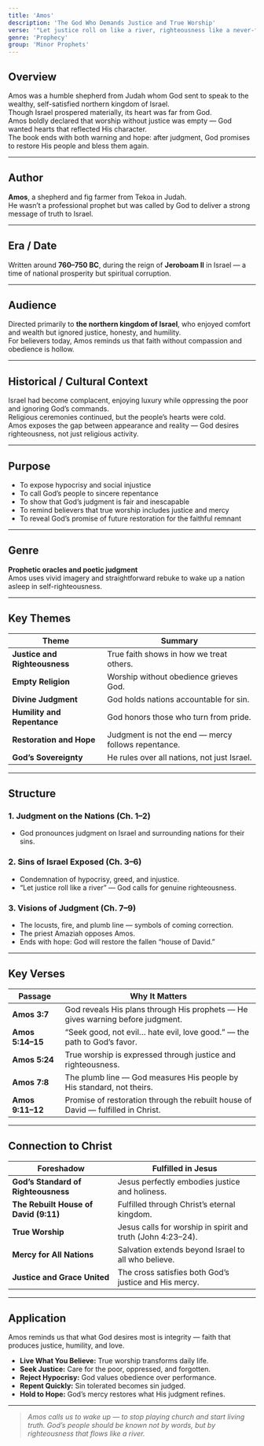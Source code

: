 ```yaml
---
title: 'Amos'
description: 'The God Who Demands Justice and True Worship'
verse: '"Let justice roll on like a river, righteousness like a never-failing stream." — Amos 5:24'
genre: 'Prophecy'
group: 'Minor Prophets'
---
```


## Overview  
Amos was a humble shepherd from Judah whom God sent to speak to the wealthy, self-satisfied northern kingdom of Israel.  
Though Israel prospered materially, its heart was far from God.  
Amos boldly declared that worship without justice was empty — God wanted hearts that reflected His character.  
The book ends with both warning and hope: after judgment, God promises to restore His people and bless them again.

---

## Author  
**Amos**, a shepherd and fig farmer from Tekoa in Judah.  
He wasn’t a professional prophet but was called by God to deliver a strong message of truth to Israel.

---

## Era / Date  
Written around **760–750 BC**, during the reign of **Jeroboam II** in Israel — a time of national prosperity but spiritual corruption.

---

## Audience  
Directed primarily to **the northern kingdom of Israel**, who enjoyed comfort and wealth but ignored justice, honesty, and humility.  
For believers today, Amos reminds us that faith without compassion and obedience is hollow.

---

## Historical / Cultural Context  
Israel had become complacent, enjoying luxury while oppressing the poor and ignoring God’s commands.  
Religious ceremonies continued, but the people’s hearts were cold.  
Amos exposes the gap between appearance and reality — God desires righteousness, not just religious activity.

---

## Purpose  
- To expose hypocrisy and social injustice  
- To call God’s people to sincere repentance  
- To show that God’s judgment is fair and inescapable  
- To remind believers that true worship includes justice and mercy  
- To reveal God’s promise of future restoration for the faithful remnant  

---

## Genre  
**Prophetic oracles and poetic judgment**  
Amos uses vivid imagery and straightforward rebuke to wake up a nation asleep in self-righteousness.

---

## Key Themes  

| Theme | Summary |
|-------|----------|
| **Justice and Righteousness** | True faith shows in how we treat others. |
| **Empty Religion** | Worship without obedience grieves God. |
| **Divine Judgment** | God holds nations accountable for sin. |
| **Humility and Repentance** | God honors those who turn from pride. |
| **Restoration and Hope** | Judgment is not the end — mercy follows repentance. |
| **God’s Sovereignty** | He rules over all nations, not just Israel. |

---

## Structure  

### 1. Judgment on the Nations (Ch. 1–2)
- God pronounces judgment on Israel and surrounding nations for their sins.  

### 2. Sins of Israel Exposed (Ch. 3–6)
- Condemnation of hypocrisy, greed, and injustice.  
- “Let justice roll like a river” — God calls for genuine righteousness.  

### 3. Visions of Judgment (Ch. 7–9)
- The locusts, fire, and plumb line — symbols of coming correction.  
- The priest Amaziah opposes Amos.  
- Ends with hope: God will restore the fallen “house of David.”  

---

## Key Verses  

| Passage | Why It Matters |
|----------|----------------|
| **Amos 3:7** | God reveals His plans through His prophets — He gives warning before judgment. |
| **Amos 5:14–15** | “Seek good, not evil… hate evil, love good.” — the path to God’s favor. |
| **Amos 5:24** | True worship is expressed through justice and righteousness. |
| **Amos 7:8** | The plumb line — God measures His people by His standard, not theirs. |
| **Amos 9:11–12** | Promise of restoration through the rebuilt house of David — fulfilled in Christ. |

---

## Connection to Christ  

| Foreshadow | Fulfilled in Jesus |
|-------------|-------------------|
| **God’s Standard of Righteousness** | Jesus perfectly embodies justice and holiness. |
| **The Rebuilt House of David (9:11)** | Fulfilled through Christ’s eternal kingdom. |
| **True Worship** | Jesus calls for worship in spirit and truth (John 4:23–24). |
| **Mercy for All Nations** | Salvation extends beyond Israel to all who believe. |
| **Justice and Grace United** | The cross satisfies both God’s justice and His mercy. |

---

## Application  
Amos reminds us that what God desires most is integrity — faith that produces justice, humility, and love.  
- **Live What You Believe:** True worship transforms daily life.  
- **Seek Justice:** Care for the poor, oppressed, and forgotten.  
- **Reject Hypocrisy:** God values obedience over performance.  
- **Repent Quickly:** Sin tolerated becomes sin judged.  
- **Hold to Hope:** God’s mercy restores what His judgment refines.  

---

> *Amos calls us to wake up — to stop playing church and start living truth. God’s people should be known not by words, but by righteousness that flows like a river.*
